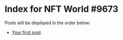# Index for NFT World #9673
Posts will be displayed in the order below:

- [Your first post](./001-first.md)

